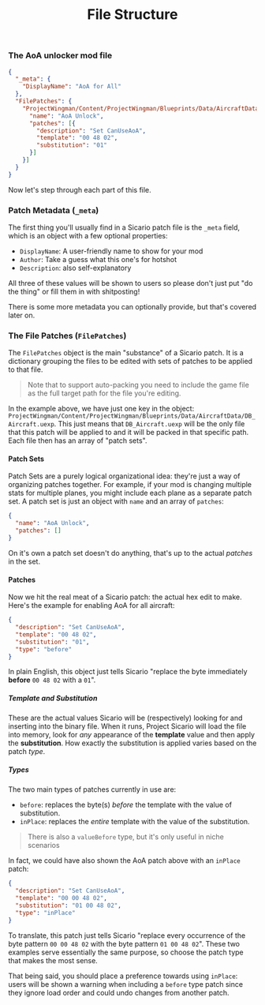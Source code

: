 ﻿---
title: "File Structure"
weight: 21
anchor: "howto-basics"
---

### The AoA unlocker mod file

```json
{
  "_meta": {
    "DisplayName": "AoA for All"
  },
  "FilePatches": {
    "ProjectWingman/Content/ProjectWingman/Blueprints/Data/AircraftData/DB_Aircraft.uexp": [{
      "name": "AoA Unlock",
      "patches": [{
        "description": "Set CanUseAoA",
        "template": "00 48 02",
        "substitution": "01"
      }]
    }]
  }
}
```

Now let's step through each part of this file.

### Patch Metadata (<code>_meta</code>)

The first thing you'll usually find in a Sicario patch file is the `_meta` field, which is an object with a few optional properties:

- `DisplayName`: A user-friendly name to show for your mod
- `Author`: Take a guess what this one's for hotshot
- `Description`: also self-explanatory

All three of these values will be shown to users so please don't just put "do the thing" or fill them in with shitposting!

There is some more metadata you can optionally provide, but that's covered later on.

### The File Patches (`FilePatches`)

The `FilePatches` object is the main "substance" of a Sicario patch. It is a dictionary grouping the files to be edited with sets of patches to be applied to that file.

> Note that to support auto-packing you need to include the game file as the full target path for the file you're editing.

In the example above, we have just one key in the object: `ProjectWingman/Content/ProjectWingman/Blueprints/Data/AircraftData/DB_Aircraft.uexp`. This just means that `DB_Aircraft.uexp` will be the only file that this patch will be applied to and it will be packed in that specific path. Each file then has an array of "patch sets".

#### Patch Sets

Patch Sets are a purely logical organizational idea: they're just a way of organizing patches together. For example, if your mod is changing multiple stats for multiple planes, you might include each plane as a separate patch set. A patch set is just an object with `name` and an array of `patches`:

```json
{
  "name": "AoA Unlock",
  "patches": []
}
```

On it's own a patch set doesn't do anything, that's up to the actual _patches_ in the set.

#### Patches

Now we hit the real meat of a Sicario patch: the actual hex edit to make. Here's the example for enabling AoA for all aircraft:

```json
{
  "description": "Set CanUseAoA",
  "template": "00 48 02",
  "substitution": "01",
  "type": "before"
}
```

In plain English, this object just tells Sicario "replace the byte immediately **before** `00 48 02` with a `01`".

##### Template and Substitution

These are the actual values Sicario will be (respectively) looking for and inserting into the binary file. When it runs, Project Sicario will load the file into memory, look for _any_ appearance of the **template** value and then apply the **substitution**. How exactly the substitution is applied varies based on the patch _type_.

##### Types

The two main types of patches currently in use are:

- `before`: replaces the byte(s) _before_ the template with the value of substitution.
- `inPlace`: replaces the _entire_ template with the value of the substitution.

> There is also a `valueBefore` type, but it's only useful in niche scenarios

In fact, we could have also shown the AoA patch above with an `inPlace` patch:

```json
{
  "description": "Set CanUseAoA",
  "template": "00 00 48 02",
  "substitution": "01 00 48 02",
  "type": "inPlace"
}
```

To translate, this patch just tells Sicario "replace every occurrence of the byte pattern `00 00 48 02` with the byte pattern `01 00 48 02`". These two examples serve essentially the same purpose, so choose the patch type that makes the most sense.

That being said, you should place a preference towards using `inPlace`: users will be shown a warning when including a `before` type patch since they ignore load order and could undo changes from another patch. 
